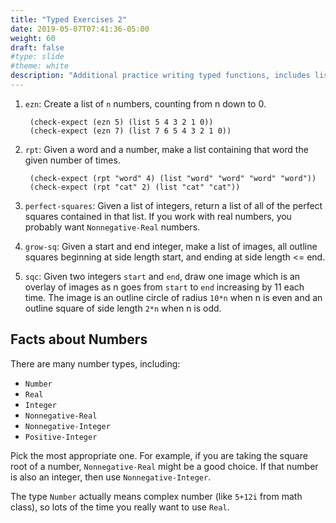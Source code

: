 ```yaml
---
title: "Typed Exercises 2"
date: 2019-05-07T07:41:36-05:00
weight: 60
draft: false
#type: slide
#theme: white
description: "Additional practice writing typed functions, includes lists and recursion."
---
```


1. `ezn`: Create a list of `n` numbers, counting from n down to 0.

        (check-expect (ezn 5) (list 5 4 3 2 1 0))
        (check-expect (ezn 7) (list 7 6 5 4 3 2 1 0))
        
2. `rpt`: Given a word and a number, make a list containing that word
   the given number of times.
   
        (check-expect (rpt "word" 4) (list "word" "word" "word" "word"))
        (check-expect (rpt "cat" 2) (list "cat" "cat"))
        
3. `perfect-squares`: Given a list of integers, return a list of all
   of the perfect squares contained in that list. If you work with
   real numbers, you probably want `Nonnegative-Real` numbers.
   
4. `grow-sq`: Given a start and end integer, make a list of images,
   all outline squares beginning at side length start, and ending at side
   length <= end.
   
5. `sqc`: Given two integers `start` and `end`, draw one image which
   is an overlay of images as n goes from `start` to `end` increasing
   by 11 each time. The image is an outline circle of radius `10*n` when n is even
   and an outline square of side length `2*n` when n is odd. 


## Facts about Numbers

There are many number types, including:

* `Number`
* `Real`
* `Integer`
* `Nonnegative-Real`
* `Nonnegative-Integer`
* `Positive-Integer`

Pick the most appropriate one. For example, if you are taking the
square root of a number, `Nonnegative-Real` might be a good choice. If
that number is also an integer, then use `Nonnegative-Integer`.

The type `Number` actually means complex number
(like `5+12i` from math class), so lots of the time you really want to
use `Real`.
